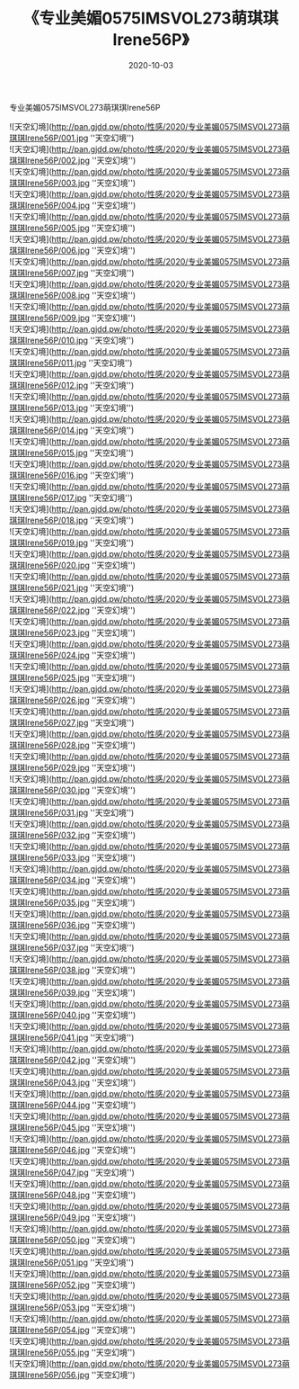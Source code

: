 ﻿---
layout: post
title:  《专业美媚0575IMSVOL273萌琪琪Irene56P》
date:   2020-10-03
img: http://pan.gjdd.pw/photo/性感/2020/专业美媚0575IMSVOL273萌琪琪Irene56P/000.jpg
categories: [美女, 性感, 泳衣]
---

专业美媚0575IMSVOL273萌琪琪Irene56P



![天空幻境](http://pan.gjdd.pw/photo/性感/2020/专业美媚0575IMSVOL273萌琪琪Irene56P/001.jpg ''天空幻境'') <br>
![天空幻境](http://pan.gjdd.pw/photo/性感/2020/专业美媚0575IMSVOL273萌琪琪Irene56P/002.jpg ''天空幻境'') <br>
![天空幻境](http://pan.gjdd.pw/photo/性感/2020/专业美媚0575IMSVOL273萌琪琪Irene56P/003.jpg ''天空幻境'') <br>
![天空幻境](http://pan.gjdd.pw/photo/性感/2020/专业美媚0575IMSVOL273萌琪琪Irene56P/004.jpg ''天空幻境'') <br>
![天空幻境](http://pan.gjdd.pw/photo/性感/2020/专业美媚0575IMSVOL273萌琪琪Irene56P/005.jpg ''天空幻境'') <br>
![天空幻境](http://pan.gjdd.pw/photo/性感/2020/专业美媚0575IMSVOL273萌琪琪Irene56P/006.jpg ''天空幻境'') <br>
![天空幻境](http://pan.gjdd.pw/photo/性感/2020/专业美媚0575IMSVOL273萌琪琪Irene56P/007.jpg ''天空幻境'') <br>
![天空幻境](http://pan.gjdd.pw/photo/性感/2020/专业美媚0575IMSVOL273萌琪琪Irene56P/008.jpg ''天空幻境'') <br>
![天空幻境](http://pan.gjdd.pw/photo/性感/2020/专业美媚0575IMSVOL273萌琪琪Irene56P/009.jpg ''天空幻境'') <br>
![天空幻境](http://pan.gjdd.pw/photo/性感/2020/专业美媚0575IMSVOL273萌琪琪Irene56P/010.jpg ''天空幻境'') <br>
![天空幻境](http://pan.gjdd.pw/photo/性感/2020/专业美媚0575IMSVOL273萌琪琪Irene56P/011.jpg ''天空幻境'') <br>
![天空幻境](http://pan.gjdd.pw/photo/性感/2020/专业美媚0575IMSVOL273萌琪琪Irene56P/012.jpg ''天空幻境'') <br>
![天空幻境](http://pan.gjdd.pw/photo/性感/2020/专业美媚0575IMSVOL273萌琪琪Irene56P/013.jpg ''天空幻境'') <br>
![天空幻境](http://pan.gjdd.pw/photo/性感/2020/专业美媚0575IMSVOL273萌琪琪Irene56P/014.jpg ''天空幻境'') <br>
![天空幻境](http://pan.gjdd.pw/photo/性感/2020/专业美媚0575IMSVOL273萌琪琪Irene56P/015.jpg ''天空幻境'') <br>
![天空幻境](http://pan.gjdd.pw/photo/性感/2020/专业美媚0575IMSVOL273萌琪琪Irene56P/016.jpg ''天空幻境'') <br>
![天空幻境](http://pan.gjdd.pw/photo/性感/2020/专业美媚0575IMSVOL273萌琪琪Irene56P/017.jpg ''天空幻境'') <br>
![天空幻境](http://pan.gjdd.pw/photo/性感/2020/专业美媚0575IMSVOL273萌琪琪Irene56P/018.jpg ''天空幻境'') <br>
![天空幻境](http://pan.gjdd.pw/photo/性感/2020/专业美媚0575IMSVOL273萌琪琪Irene56P/019.jpg ''天空幻境'') <br>
![天空幻境](http://pan.gjdd.pw/photo/性感/2020/专业美媚0575IMSVOL273萌琪琪Irene56P/020.jpg ''天空幻境'') <br>
![天空幻境](http://pan.gjdd.pw/photo/性感/2020/专业美媚0575IMSVOL273萌琪琪Irene56P/021.jpg ''天空幻境'') <br>
![天空幻境](http://pan.gjdd.pw/photo/性感/2020/专业美媚0575IMSVOL273萌琪琪Irene56P/022.jpg ''天空幻境'') <br>
![天空幻境](http://pan.gjdd.pw/photo/性感/2020/专业美媚0575IMSVOL273萌琪琪Irene56P/023.jpg ''天空幻境'') <br>
![天空幻境](http://pan.gjdd.pw/photo/性感/2020/专业美媚0575IMSVOL273萌琪琪Irene56P/024.jpg ''天空幻境'') <br>
![天空幻境](http://pan.gjdd.pw/photo/性感/2020/专业美媚0575IMSVOL273萌琪琪Irene56P/025.jpg ''天空幻境'') <br>
![天空幻境](http://pan.gjdd.pw/photo/性感/2020/专业美媚0575IMSVOL273萌琪琪Irene56P/026.jpg ''天空幻境'') <br>
![天空幻境](http://pan.gjdd.pw/photo/性感/2020/专业美媚0575IMSVOL273萌琪琪Irene56P/027.jpg ''天空幻境'') <br>
![天空幻境](http://pan.gjdd.pw/photo/性感/2020/专业美媚0575IMSVOL273萌琪琪Irene56P/028.jpg ''天空幻境'') <br>
![天空幻境](http://pan.gjdd.pw/photo/性感/2020/专业美媚0575IMSVOL273萌琪琪Irene56P/029.jpg ''天空幻境'') <br>
![天空幻境](http://pan.gjdd.pw/photo/性感/2020/专业美媚0575IMSVOL273萌琪琪Irene56P/030.jpg ''天空幻境'') <br>
![天空幻境](http://pan.gjdd.pw/photo/性感/2020/专业美媚0575IMSVOL273萌琪琪Irene56P/031.jpg ''天空幻境'') <br>
![天空幻境](http://pan.gjdd.pw/photo/性感/2020/专业美媚0575IMSVOL273萌琪琪Irene56P/032.jpg ''天空幻境'') <br>
![天空幻境](http://pan.gjdd.pw/photo/性感/2020/专业美媚0575IMSVOL273萌琪琪Irene56P/033.jpg ''天空幻境'') <br>
![天空幻境](http://pan.gjdd.pw/photo/性感/2020/专业美媚0575IMSVOL273萌琪琪Irene56P/034.jpg ''天空幻境'') <br>
![天空幻境](http://pan.gjdd.pw/photo/性感/2020/专业美媚0575IMSVOL273萌琪琪Irene56P/035.jpg ''天空幻境'') <br>
![天空幻境](http://pan.gjdd.pw/photo/性感/2020/专业美媚0575IMSVOL273萌琪琪Irene56P/036.jpg ''天空幻境'') <br>
![天空幻境](http://pan.gjdd.pw/photo/性感/2020/专业美媚0575IMSVOL273萌琪琪Irene56P/037.jpg ''天空幻境'') <br>
![天空幻境](http://pan.gjdd.pw/photo/性感/2020/专业美媚0575IMSVOL273萌琪琪Irene56P/038.jpg ''天空幻境'') <br>
![天空幻境](http://pan.gjdd.pw/photo/性感/2020/专业美媚0575IMSVOL273萌琪琪Irene56P/039.jpg ''天空幻境'') <br>
![天空幻境](http://pan.gjdd.pw/photo/性感/2020/专业美媚0575IMSVOL273萌琪琪Irene56P/040.jpg ''天空幻境'') <br>
![天空幻境](http://pan.gjdd.pw/photo/性感/2020/专业美媚0575IMSVOL273萌琪琪Irene56P/041.jpg ''天空幻境'') <br>
![天空幻境](http://pan.gjdd.pw/photo/性感/2020/专业美媚0575IMSVOL273萌琪琪Irene56P/042.jpg ''天空幻境'') <br>
![天空幻境](http://pan.gjdd.pw/photo/性感/2020/专业美媚0575IMSVOL273萌琪琪Irene56P/043.jpg ''天空幻境'') <br>
![天空幻境](http://pan.gjdd.pw/photo/性感/2020/专业美媚0575IMSVOL273萌琪琪Irene56P/044.jpg ''天空幻境'') <br>
![天空幻境](http://pan.gjdd.pw/photo/性感/2020/专业美媚0575IMSVOL273萌琪琪Irene56P/045.jpg ''天空幻境'') <br>
![天空幻境](http://pan.gjdd.pw/photo/性感/2020/专业美媚0575IMSVOL273萌琪琪Irene56P/046.jpg ''天空幻境'') <br>
![天空幻境](http://pan.gjdd.pw/photo/性感/2020/专业美媚0575IMSVOL273萌琪琪Irene56P/047.jpg ''天空幻境'') <br>
![天空幻境](http://pan.gjdd.pw/photo/性感/2020/专业美媚0575IMSVOL273萌琪琪Irene56P/048.jpg ''天空幻境'') <br>
![天空幻境](http://pan.gjdd.pw/photo/性感/2020/专业美媚0575IMSVOL273萌琪琪Irene56P/049.jpg ''天空幻境'') <br>
![天空幻境](http://pan.gjdd.pw/photo/性感/2020/专业美媚0575IMSVOL273萌琪琪Irene56P/050.jpg ''天空幻境'') <br>
![天空幻境](http://pan.gjdd.pw/photo/性感/2020/专业美媚0575IMSVOL273萌琪琪Irene56P/051.jpg ''天空幻境'') <br>
![天空幻境](http://pan.gjdd.pw/photo/性感/2020/专业美媚0575IMSVOL273萌琪琪Irene56P/052.jpg ''天空幻境'') <br>
![天空幻境](http://pan.gjdd.pw/photo/性感/2020/专业美媚0575IMSVOL273萌琪琪Irene56P/053.jpg ''天空幻境'') <br>
![天空幻境](http://pan.gjdd.pw/photo/性感/2020/专业美媚0575IMSVOL273萌琪琪Irene56P/054.jpg ''天空幻境'') <br>
![天空幻境](http://pan.gjdd.pw/photo/性感/2020/专业美媚0575IMSVOL273萌琪琪Irene56P/055.jpg ''天空幻境'') <br>
![天空幻境](http://pan.gjdd.pw/photo/性感/2020/专业美媚0575IMSVOL273萌琪琪Irene56P/056.jpg ''天空幻境'') <br>